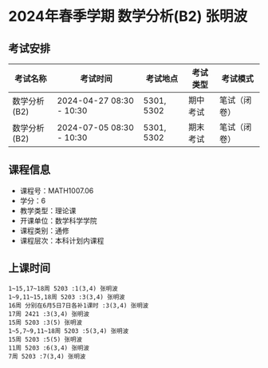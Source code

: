 # 2024年春季学期 数学分析(B2) 张明波




## 考试安排

| 考试名称 | 考试时间 | 考试地点 | 考试类型 | 考试模式 |
| -------- | -------- | -------- | -------- | -------- |
| 数学分析(B2) | 2024-04-27 08:30 - 10:30 | 5301, 5302 | 期中考试 | 笔试（闭卷） |
| 数学分析(B2) | 2024-07-05 08:30 - 10:30 | 5301, 5302 | 期末考试 | 笔试（闭卷） |





## 课程信息

- 课程号：MATH1007.06
- 学分：6
- 教学类型：理论课
- 开课单位：数学科学学院
- 课程类别：通修
- 课程层次：本科计划内课程

## 上课时间

```
1~15,17~18周 5203 :1(3,4) 张明波
1~9,11~15,18周 5203 :3(3,4) 张明波
16周 分别在6月5日7日各补1课时 :3(3,4) 张明波
17周 2421 :3(3,4) 张明波
15周 5203 :3(5) 张明波
1~5,7~9,11~18周 5203 :5(3,4) 张明波
15周 5203 :5(5) 张明波
11周 5203 :6(3,4) 张明波
7周 5203 :7(3,4) 张明波
```

